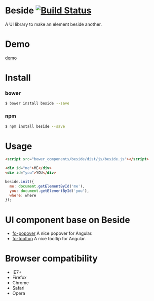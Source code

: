 # Beside [![Build Status](https://travis-ci.org/forsigner/beside.svg?branch=master)](https://travis-ci.org/forsigner/beside)

A UI library to make an element beside another.

# Demo

[demo](http://beside.mipinr.com/)

# Install

### bower

```bash
$ bower install beside --save
```

### npm

```bash
$ npm install beside --save
```

# Usage

```html
<script src="bower_components/beside/dist/js/beside.js"></script>

<div id="me">ME</div>
<div id="you">YOU</div>
```


```js
beside.init({
  me: document.getElementById('me'),
  you: document.getElementById('you'),
  where: where
});
```

# UI component base on Beside

* [fo-popover](https://github.com/forsigner/fo-popover) A nice popover for Angular.
* [fo-tooltop](https://github.com/forsigner/fo-tooltip) A nice tooltip for Angular.

# Browser compatibility

- IE7+
- Firefox
- Chrome
- Safari
- Opera
